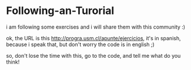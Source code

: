 # Following-an-Turorial
i am following some exercises and i will share them with this community :)

ok, the URL is this http://progra.usm.cl/apunte/ejercicios, it's in spanish, because i speak that, but don't worry the code is in english ;)

so, don't lose the time with this, go to the code, and tell me what do you think!
